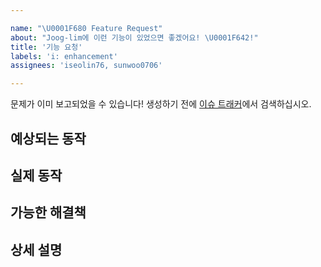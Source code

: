 ```yaml
---

name: "\U0001F680 Feature Request"
about: "Joog-lim에 이런 기능이 있었으면 좋겠어요! \U0001F642!"
title: '기능 요청'
labels: 'i: enhancement'
assignees: 'iseolin76, sunwoo0706'

---
```


문제가 이미 보고되었을 수 있습니다!
생성하기 전에 [이슈 트래커](../)에서 검색하십시오.

<!-- - 위의 제목에 대한 일반적인 요약 제공 -->

## 예상되는 동작

<!-- 작동 방식을 알려주세요 -->

## 실제 동작

<!-- 현재 행동과의 차이점을 기술해주세요 -->

## 가능한 해결책

<!-- 추가 또는 변경을 구현하는 방법에 대한 아이디어을 제안합니다. -->

## 상세 설명

<!-- - 제안하는 변경 또는 추가에 대한 자세한 설명을 기술해주세요 -->

